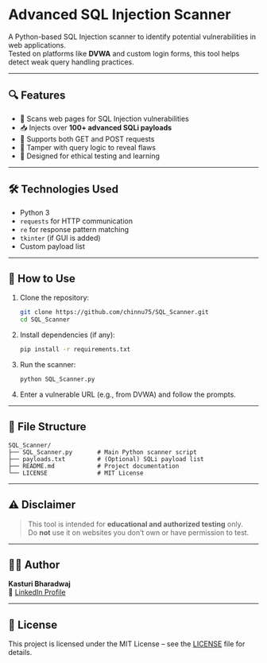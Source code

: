 # Advanced SQL Injection Scanner

A Python-based SQL Injection scanner to identify potential vulnerabilities in web applications.  
Tested on platforms like **DVWA** and custom login forms, this tool helps detect weak query handling practices.

---

## 🔍 Features

- 🧠 Scans web pages for SQL Injection vulnerabilities
- 📥 Injects over **100+ advanced SQLi payloads**
- 🎯 Supports both GET and POST requests
- 🧪 Tamper with query logic to reveal flaws
- 🔐 Designed for ethical testing and learning

---

## 🛠 Technologies Used

- Python 3
- `requests` for HTTP communication
- `re` for response pattern matching
- `tkinter` (if GUI is added)
- Custom payload list

---

## 🚀 How to Use

1. Clone the repository:
   ```bash
   git clone https://github.com/chinnu75/SQL_Scanner.git
   cd SQL_Scanner
   ```

2. Install dependencies (if any):
   ```bash
   pip install -r requirements.txt
   ```

3. Run the scanner:
   ```bash
   python SQL_Scanner.py
   ```

4. Enter a vulnerable URL (e.g., from DVWA) and follow the prompts.

---

## 📁 File Structure

```
SQL_Scanner/
├── SQL_Scanner.py       # Main Python scanner script
├── payloads.txt         # (Optional) SQLi payload list
├── README.md            # Project documentation
└── LICENSE              # MIT License
```

---

## ⚠️ Disclaimer

> This tool is intended for **educational and authorized testing** only.  
> Do **not** use it on websites you don’t own or have permission to test.

---

## 👨‍💻 Author

**Kasturi Bharadwaj**  
🔗 [LinkedIn Profile](https://www.linkedin.com/in/bharadwaj-kasturi-451a031a9)

---

## 📜 License

This project is licensed under the MIT License – see the [LICENSE](LICENSE) file for details.

